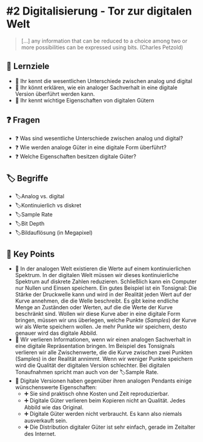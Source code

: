 # \#2 Digitalisierung - Tor zur digitalen Welt

> \[...\] any information that can be reduced to a choice among two or more possibilities can be expressed using bits. \(Charles Petzold\)

## 🎯 Lernziele

* 🎯 Ihr kennt die wesentlichen Unterschiede zwischen analog und digital
* 🎯 Ihr könnt erklären, wie ein analoger Sachverhalt in eine digitale Version überführt werden kann.
* 🎯 Ihr kennt wichtige Eigenschaften von digitalen Gütern

## ❓ Fragen 

* ❓ Was sind wesentliche Unterschiede zwischen analog und digital?
* ❓ Wie werden analoge Güter in eine digitale Form überführt?
* ❓ Welche Eigenschaften besitzen digitale Güter?

## 🏷 Begriffe

* 🏷Analog vs. digital
* 🏷Kontinuierlich vs diskret
* 🏷Sample Rate
* 🏷Bit Depth
* 🏷Bildauflösung \(in Megapixel\)

## 🔑 Key Points

* 🔑 In der analogen Welt existieren die Werte auf einem kontinuierlichen Spektrum. In der digitalen Welt müssen wir dieses kontinuierliche Spektrum auf diskrete Zahlen reduzieren. Schließlich kann ein  Computer nur Nullen und Einsen speichern. Ein gutes Beispiel ist ein Tonsignal: Die Stärke der Druckwelle kann und wird in der Realität jeden Wert auf der Kurve annehmen, die die Welle beschreibt. Es gibt keine endliche Menge an Zuständen oder Werten, auf die die Werte der Kurve beschränkt sind. Wollen wir diese Kurve aber in eine digitale Form bringen, müssen wir uns überlegen, welche Punkte \(_Samples_\) der Kurve wir als Werte speichern wollen. Je mehr Punkte wir speichern, desto genauer wird das digitale Abbild. 
* 🔑 Wir verlieren Informationen, wenn wir einen analogen Sachverhalt in eine digitale Repräsentation bringen. Im Beispiel des Tonsignals verlieren wir alle Zwischenwerte, die die Kurve zwischen zwei Punkten \(Samples\) in der Realität annimmt. Wenn wir weniger Punkte speichern wird die Qualität der digitalen Version schlechter. Bei digitalen Tonaufnahmen spricht man auch von der 🏷Sample Rate. 
* 🔑 Digitale Versionen haben gegenüber ihren analogen Pendants einige wünschenswerte Eigenschaften: 
  * ➕ Sie sind praktisch ohne Kosten und Zeit reproduzierbar.
  * ➕ Digitale Güter verlieren beim Kopieren nicht an Qualität. Jedes Abbild wie das Original.
  * ➕ Digitale Güter werden nicht verbraucht. Es kann also niemals ausverkauft sein.
  * ➕ Die Distribution digitaler Güter ist sehr einfach, gerade im Zeitalter des Internet.

